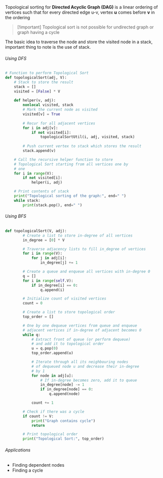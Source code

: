 Topological sorting for **Directed Acyclic Graph (DAG)** is a linear ordering of vertices such that for every directed edge u-v, vertex **u** comes before **v** in the ordering

> [!important]  Topological sort is not possible for undirected graph or graph having a cycle

The basic idea to traverse the node and store the visited node in a stack, important thing to note is the use of stack.

###### Using DFS
```python
# Function to perform Topological Sort
def topologicalSort(adj, V):
    # Stack to store the result
    stack = []
    visited = [False] * V
    
    def helper(v, adj):
        nonlocal visited, stack
        # Mark the current node as visited
        visited[v] = True
    
        # Recur for all adjacent vertices
        for i in adj[v]:
            if not visited[i]:
                topologicalSortUtil(i, adj, visited, stack)
    
        # Push current vertex to stack which stores the result
        stack.append(v)

    # Call the recursive helper function to store
    # Topological Sort starting from all vertices one by
    # one
    for i in range(V):
        if not visited[i]:
            helper(i, adj)

    # Print contents of stack
    print("Topological sorting of the graph:", end=" ")
    while stack:
        print(stack.pop(), end=" ")
```
###### Using BFS
```python
def topologicalSort(V, adj):
        # Create a list to store in-degree of all vertices
        in_degree = [0] * V

        # Traverse adjacency lists to fill in_degree of vertices
        for i in range(V):
            for j in adj[i]:
                in_degree[j] += 1

        # Create a queue and enqueue all vertices with in-degree 0
        q = []
        for i in range(self.V):
            if in_degree[i] == 0:
                q.append(i)

        # Initialize count of visited vertices
        count = 0

        # Create a list to store topological order
        top_order = []

        # One by one dequeue vertices from queue and enqueue
        # adjacent vertices if in-degree of adjacent becomes 0
        while q:
            # Extract front of queue (or perform dequeue)
            # and add it to topological order
            u = q.pop(0)
            top_order.append(u)

            # Iterate through all its neighbouring nodes
            # of dequeued node u and decrease their in-degree
            # by 1
            for node in adj[u]:
                # If in-degree becomes zero, add it to queue
                in_degree[node] -= 1
                if in_degree[node] == 0:
                    q.append(node)

            count += 1

        # Check if there was a cycle
        if count != V:
            print("Graph contains cycle")
            return

        # Print topological order
        print("Topological Sort:", top_order)
```
###### Applications
- Finding dependent nodes
- Finding a cycle